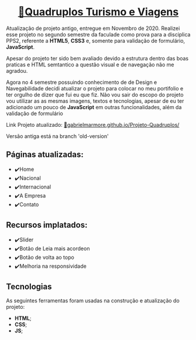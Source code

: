 <h1 align="center">
  <a href="https://gabrielmarmore.github.io/Projeto-Quadruplos/">🔗Quadruplos Turismo e Viagens</a>
</h1>
<p>Atualização de projeto antigo, entregue em Novembro de 2020. Realizei esse projeto no segundo semestre da faculade como prova para a disciplica PPS2, referente a <strong>HTML5</strong>, <strong>CSS3</strong> e, somente para validação de formulário, <strong>JavaScript</strong>.</p>

<p>Apesar do projeto ter sido bem avaliado devido a estrutura dentro das boas praticas e HTML semtantico a questão visual e de navegação não me agradou.</p>

<p>Agora no 4 semestre possuindo conhecimento de de Design e Navegabilidade decidi atualizar o projeto para colocar no meu portifolio e ter orgulho de dizer que fui eu que fiz. Não vou sair do escopo do projeto vou utilizar as as mesmas imagens, textos e tecnologias, apesar de eu ter adicionado um pouco de <strong>JavaScript</strong> em outras funcionalidades, além da validação de formulário</p>

<p>Link Projeto atualizado: <a href="https://gabrielmarmore.github.io/Projeto-Quadruplos/">🔗gabrielmarmore.github.io/Projeto-Quadruplos/</a></p>
<p>Versão antiga está na branch 'old-version'</p>

<h2>Páginas atualizadas: </h2>
<ul>
  <li>✔️Home</li>
  <li>✔️Nacional</li>
  <li>✔️Internacional</li>
  <li>✔️A Empresa</li>
  <li>✔️Contato</li>
</ul>

<h2>Recursos implatados:</h2>
<ul>
  <li>✔️Slider</li>
  <li>✔️Botão de Leia mais acordeon</li>
  <li>✔️Botão de volta ao topo</li>
  <li>✔️Melhoria na responsividade</li>
</ul>
<h2>Tecnologias</h2>

<p>As seguintes ferramentas foram usadas na construção e atualização do projeto:</p>
<ul>
  <li><strong>HTML</strong>;</li>
  <li><strong>CSS</strong>;</li>
  <li><strong>JS</strong>;</li>
</ul>
